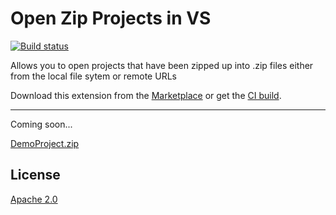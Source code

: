 # Open Zip Projects in VS

[![Build status](https://ci.appveyor.com/api/projects/status/j108ft197q68pun9?svg=true)](https://ci.appveyor.com/project/madskristensen/openzipproject)

Allows you to open projects that have been zipped up into .zip files either from the local file sytem or remote URLs

Download this extension from the [Marketplace](https://marketplace.visualstudio.com/items?itemName=MadsKristensen.OpenZipProject)
or get the [CI build](https://www.vsixgallery.com/extension/75295161-4c91-4eea-85e5-4c01f831e831).

-----------------------------------------

Coming soon...

[DemoProject.zip](vszip://github.com/madskristensen/OpenZipProject/raw/master/DemoProject.zip)

## License
[Apache 2.0](LICENSE)
